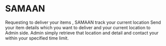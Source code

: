 # SAMAAN
Requesting to deliver your items , SAMAAN track your current location Send your item details which you want to deliver and your current location to Admin side. Admin simply retrieve that location and detail and contact your within your specified time limit.
